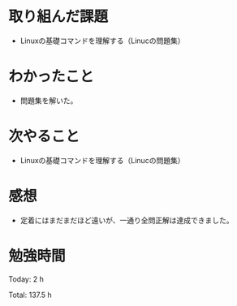# 取り組んだ課題
- Linuxの基礎コマンドを理解する（Linucの問題集）

# わかったこと
- 問題集を解いた。
  
# 次やること
- Linuxの基礎コマンドを理解する（Linucの問題集）

# 感想
- 定着にはまだまだほど遠いが、一通り全問正解は達成できました。

# 勉強時間
Today: 2 h

Total: 137.5 h
